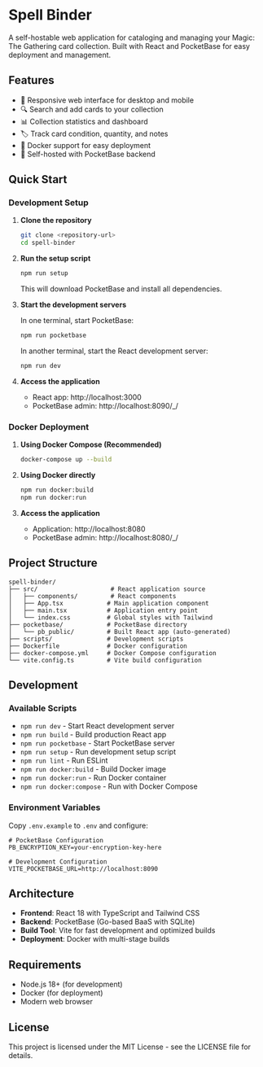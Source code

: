 # Spell Binder

A self-hostable web application for cataloging and managing your Magic: The Gathering card collection. Built with React and PocketBase for easy deployment and management.

## Features

- 📱 Responsive web interface for desktop and mobile
- 🔍 Search and add cards to your collection
- 📊 Collection statistics and dashboard
- 🏷️ Track card condition, quantity, and notes
- 🐳 Docker support for easy deployment
- 💾 Self-hosted with PocketBase backend

## Quick Start

### Development Setup

1. **Clone the repository**
   ```bash
   git clone <repository-url>
   cd spell-binder
   ```

2. **Run the setup script**
   ```bash
   npm run setup
   ```
   This will download PocketBase and install all dependencies.

3. **Start the development servers**
   
   In one terminal, start PocketBase:
   ```bash
   npm run pocketbase
   ```
   
   In another terminal, start the React development server:
   ```bash
   npm run dev
   ```

4. **Access the application**
   - React app: http://localhost:3000
   - PocketBase admin: http://localhost:8090/_/

### Docker Deployment

1. **Using Docker Compose (Recommended)**
   ```bash
   docker-compose up --build
   ```

2. **Using Docker directly**
   ```bash
   npm run docker:build
   npm run docker:run
   ```

3. **Access the application**
   - Application: http://localhost:8080
   - PocketBase admin: http://localhost:8080/_/

## Project Structure

```
spell-binder/
├── src/                    # React application source
│   ├── components/         # React components
│   ├── App.tsx            # Main application component
│   ├── main.tsx           # Application entry point
│   └── index.css          # Global styles with Tailwind
├── pocketbase/            # PocketBase directory
│   └── pb_public/         # Built React app (auto-generated)
├── scripts/               # Development scripts
├── Dockerfile             # Docker configuration
├── docker-compose.yml     # Docker Compose configuration
└── vite.config.ts         # Vite build configuration
```

## Development

### Available Scripts

- `npm run dev` - Start React development server
- `npm run build` - Build production React app
- `npm run pocketbase` - Start PocketBase server
- `npm run setup` - Run development setup script
- `npm run lint` - Run ESLint
- `npm run docker:build` - Build Docker image
- `npm run docker:run` - Run Docker container
- `npm run docker:compose` - Run with Docker Compose

### Environment Variables

Copy `.env.example` to `.env` and configure:

```env
# PocketBase Configuration
PB_ENCRYPTION_KEY=your-encryption-key-here

# Development Configuration
VITE_POCKETBASE_URL=http://localhost:8090
```

## Architecture

- **Frontend**: React 18 with TypeScript and Tailwind CSS
- **Backend**: PocketBase (Go-based BaaS with SQLite)
- **Build Tool**: Vite for fast development and optimized builds
- **Deployment**: Docker with multi-stage builds

## Requirements

- Node.js 18+ (for development)
- Docker (for deployment)
- Modern web browser

## License

This project is licensed under the MIT License - see the LICENSE file for details.